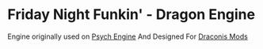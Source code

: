 # Friday Night Funkin' - Dragon Engine
Engine originally used on [Psych Engine](https://github.com/ShadowMario/FNF-PsychEngine/) And Designed For [Draconis Mods](https://gamebanana.com/mods/540921)

